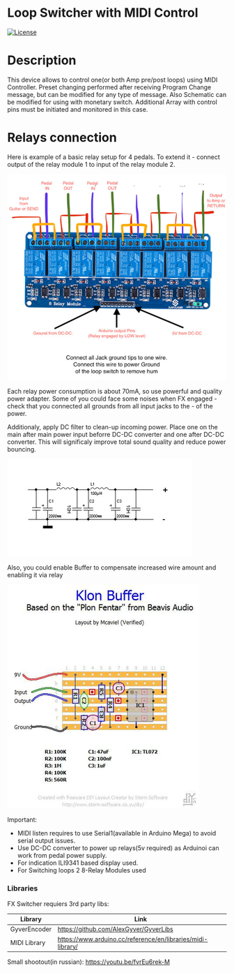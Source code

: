 # Loop Switcher with MIDI Control

[![License](https://upload.wikimedia.org/wikipedia/commons/8/86/GPL_v3_Blue_Badge.svg)](LICENSE.md)

# Description

This device allows to control one(or both Amp pre/post loops) using MIDI Controller. 
Preset changing performed after receiving Program Change message, but can be modified for any type of message.
Also Schematic can be modified for using with monetary switch. Additional Array with control pins must be initiated and monitored in this case.

# Relays connection

Here is example of a basic relay setup for 4 pedals. To extend it - connect output of the relay module 1 to input of the relay module 2. 

![N|Solid](relays.jpg)

Each relay power consumption is about 70mA, so use powerful and quality power adapter. Some of you could face some noises when FX engaged - check that you connected all grounds from all input jacks to the - of the power.

Additionaly, apply DC filter to clean-up incoming power. Place one on the main after main power input beforre DC-DC converter and one after DC-DC converter. This will significaly improve total sound quality and reduce power bouncing.

![N|Solid](filter.jpg)

Also, you could enable Buffer to compensate increased wire amount and enabling it via relay

![N|Solid](buffer.jpg)

Important:

  - MIDI listen requires to use Serial1(available in Arduino Mega) to avoid serial output issues. 
  - Use DC-DC converter to power up relays(5v required) as Arduinoi can work from pedal power supply.
  - For indication ILI9341 based display used.
  - For Switching loops 2 8-Relay Modules used
  

### Libraries

FX Switcher requiers 3rd party libs:

| Library | Link |
| ------ | ------ |
| GyverEncoder | https://github.com/AlexGyver/GyverLibs |
| MIDI Library | https://www.arduino.cc/reference/en/libraries/midi-library/ |

                                                          






Small shootout(in russian): https://youtu.be/fvrEu6rek-M
